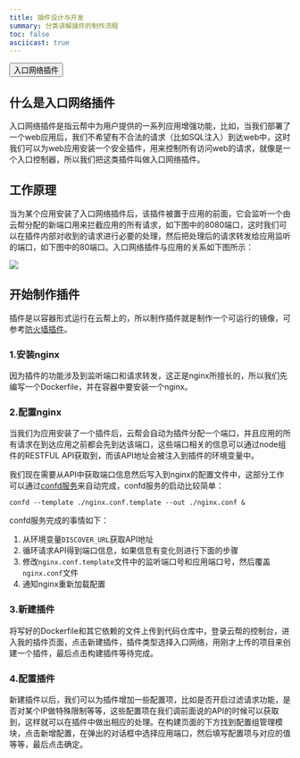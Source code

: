```yaml
---
title: 插件设计与开发
summary: 分类讲解插件的制作流程
toc: false
asciicast: true
---
```


<div class="filters filters-big clearfix">
    <a href="plugin-design-develop.html"><button class="filter-button">入口网络插件</button></a>
</div>

<div id="toc"></div>

## 什么是入口网络插件
入口网络插件是指云帮中为用户提供的一系列应用增强功能，比如，当我们部署了一个web应用后，我们不希望有不合法的请求（比如SQL注入）到达web中，这时我们可以为web应用安装一个安全插件，用来控制所有访问web的请求，就像是一个入口控制器，所以我们把这类插件叫做入口网络插件。

## 工作原理
当为某个应用安装了入口网络插件后，该插件被置于应用的前面，它会监听一个由云帮分配的新端口用来拦截应用的所有请求，如下图中的8080端口，这时我们可以在插件内部对收到的请求进行必要的处理，然后把处理后的请求转发给应用监听的端口，如下图中的80端口。入口网络插件与应用的关系如下图所示：

![](http://grstatic.oss-cn-shanghai.aliyuncs.com/images/other/net-ingress-plugin.png)


## 开始制作插件
插件是以容器形式运行在云帮上的，所以制作插件就是制作一个可运行的镜像，可参考[防火墙插件](https://github.com/goodrain-apps/waf-plugin-naxsi)。

### 1.安装nginx
因为插件的功能涉及到监听端口和请求转发，这正是nginx所擅长的，所以我们先编写一个Dockerfile，并在容器中要安装一个nginx。

### 2.配置nginx
当我们为应用安装了一个插件后，云帮会自动为插件分配一个端口，并且应用的所有请求在到达应用之前都会先到达该端口，这些端口相关的信息可以通过node组件的RESTFUL API获取到，而该API地址会被注入到插件的环境变量中。

我们现在需要从API中获取端口信息然后写入到nginx的配置文件中，这部分工作可以通过[confd服务](https://github.com/goodrain/plugin-discover-config)来自动完成，confd服务的启动比较简单：

```
confd --template ./nginx.conf.template --out ./nginx.conf &
```

confd服务完成的事情如下：

1. 从环境变量`DISCOVER_URL`获取API地址
1. 循环请求API得到端口信息，如果信息有变化则进行下面的步骤
1. 修改`nginx.conf.template`文件中的监听端口号和应用端口号，然后覆盖`nginx.conf`文件
1. 通知nginx重新加载配置

### 3.新建插件
将写好的Dockerfile和其它依赖的文件上传到代码仓库中，登录云帮的控制台，进入我的插件页面，点击新建插件，插件类型选择入口网络，用刚才上传的项目来创建一个插件，最后点击构建插件等待完成。

### 4.配置插件
新建插件以后，我们可以为插件增加一些配置项，比如是否开启过滤请求功能，是否对某个IP做特殊限制等等，这些配置项在我们调前面说的API的时候可以获取到，这样就可以在插件中做出相应的处理。在构建页面的下方找到配置组管理模块，点击新增配置，在弹出的对话框中选择应用端口，然后填写配置项与对应的值等等，最后点击确定。
